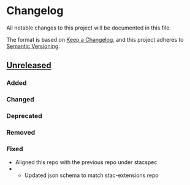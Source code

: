 # Changelog
All notable changes to this project will be documented in this file.

The format is based on [Keep a Changelog](https://keepachangelog.com/en/1.0.0/),
and this project adheres to [Semantic Versioning](https://semver.org/spec/v2.0.0.html).

## [Unreleased]

### Added

### Changed

### Deprecated

### Removed

### Fixed

[Unreleased]: <https://github.com/stac-extensions/template/compare/v1.0.0...HEAD>

- Aligned this repo with the previous repo under stacspec
- - Updated json schema to match stac-extensions repo
